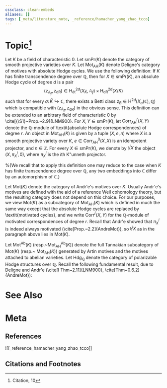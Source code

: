 ```yaml
---
cssclass: clean-embeds
aliases: []
tags: [_meta/literature_note, _reference/hamacher_yang_zhao_tcco]
---
```

# Topic[^1]




Let $K$ be a field of characteristic $0$. Let $\mathsf{smPr}(K)$ denote the category of smooth projective varieties over $K$. Let $\mathsf{Mot}_\mathrm{AH}(K)$ denote Deligne's category of motives with absolute Hodge cycles. We use the following definition: If $K$ has finite transcendence degree over $\mathbb{Q}$, then for $X \in \mathsf{smPr}(K)$, an absolute Hodge cycle of degree $d$ is a pair $$(z_{\mathbb{A}_f}, z_\mathrm{dR}) \in \mathrm{H}^{2d}_\mathrm{{\acute{e}}t}(X_{\bar{K}}, \mathbb{A}_f) \times \mathrm{H}^{2d}_\mathrm{dR}(X/K) $$
such that for every $\sigma \colon \bar{K} \hookrightarrow \mathbb{C}$, there exists a Betti class $z_B \in \mathrm{H}^{2d}(X_\sigma(\mathbb{C}), \mathbb{Q})$ which is compatible with $(z_{\mathbb{A}_f}, z_\mathrm{dR})$ in the obvious sense. This definition can be extended to an arbitrary field of characteristic $0$ by \cite[{\S1}~Prop.~2.9]{LNM900}. For $X, Y \in \mathsf{smPr}(K)$, let $\mathrm{Corr}_\mathrm{AH}^r(X, Y)$ denote the $\mathbb{Q}$-module of \textit{absolute Hodge correspondences} of degree $r$. An object in $\mathsf{Mot}_\mathrm{AH}(K)$ is given by a tuple $(X, e, n)$ where $X$ is a smooth projective variety over $K$, $e \in \mathrm{Corr}_\mathrm{AH}^0(X, X)$ is an idempotent projector, and $n \in \mathbb{Z}$. For every $X \in \mathsf{smPr}(K)$, we denote by $\mathfrak{h}^i X$ the object $(X, \pi_X^i, 0)$, where $\pi_X^i$ is the $i$th K\"unneth projector.

%{We recall that to apply this definition one may reduce to the case when $K$ has finite transcendence degree over $\mathbb{Q}$, any two embeddings into $\mathbb{C}$ differ by an automorphism of $\mathbb{C}$.}

Let $\mathsf{Mot}(K)$ denote the category of Andr\'e's motives over $K$. Usually Andr\'e's motives are defined with the aid of a reference Weil cohomology theory, but the resulting category does not depend on this choice. For our purposes, we view $\mathsf{Mot}(K)$ as a subcategory of $\mathsf{Mot}_\mathrm{AH}(K)$ which is defined in much the same way except that the absolute Hodge cycles are replaced by \textit{motivated cycles}, and we write $\mathrm{Corr}^r(X, Y)$ for the $\mathbb{Q}$-module of motivated correspondences of degree $r$. Recall that Andr\'e showed that $\pi_X^i$ is indeed always motivated (\cite[Prop.~2.2]{AndreMot}), so $\mathfrak{h}^i X$ as in the paragraph above lies in $\mathsf{Mot}(K)$. 

Let $\mathsf{Mot}^\mathsf{Ab}(K)$ (resp.~$\mathsf{Mot}_\mathrm{AH}^\mathsf{Ab}(K)$) denote the full Tannakian subcategory of $\mathsf{Mot}(K)$ (resp.~ $\mathsf{Mot}_\mathrm{AH}(K)$) generated by Artin motives and the motives attached to abelian varieties. Let $\mathrm{Hdg}_\mathbb{Q}$ denote the category of polarizable Hodge structures over $\mathbb{Q}$. Recall the following fundamental result, due to Deligne and Andr\'e (\cite[I Thm~2.11]{LNM900}, \cite[Thm~0.6.2]{AndreMot}): 



# See Also

# Meta
## References
![[_reference_hamacher_yang_zhao_tcco]]


## Citations and Footnotes
[^1]: Citation, 10